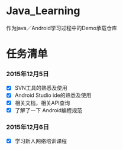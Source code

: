 ﻿# Java_Learning
作为java／Android学习过程中的Demo承载仓库

# 任务清单
### 2015年12月5日
- [x] SVN工具的熟悉及使用
- [x] Android Studio ide的熟悉及使用
- [x] 相关文档，相关API查询
- [x] 了解了一下 Android编程规范

### 2015年12月6日
- [x] 学习新人网络培训课程
